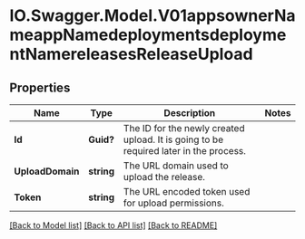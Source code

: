 # IO.Swagger.Model.V01appsownerNameappNamedeploymentsdeploymentNamereleasesReleaseUpload
## Properties

Name | Type | Description | Notes
------------ | ------------- | ------------- | -------------
**Id** | **Guid?** | The ID for the newly created upload. It is going to be required later in the process. | 
**UploadDomain** | **string** | The URL domain used to upload the release. | 
**Token** | **string** | The URL encoded token used for upload permissions. | 

[[Back to Model list]](../README.md#documentation-for-models) [[Back to API list]](../README.md#documentation-for-api-endpoints) [[Back to README]](../README.md)

